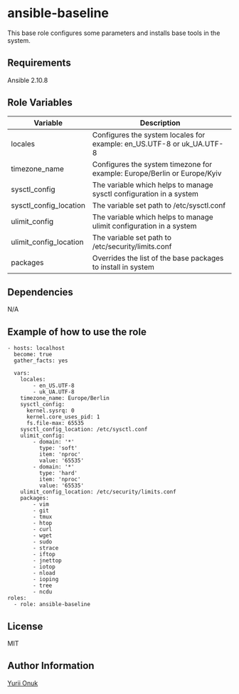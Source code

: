 ansible-baseline
=========

This base role configures some parameters and installs base tools in the system.

Requirements
------------

Ansible 2.10.8

Role Variables
--------------

|Variable|Description|
|--------|-----------|
| locales | Configures the system locales for example: en_US.UTF-8 or uk_UA.UTF-8 |
| timezone_name | Configures the system timezone for example: Europe/Berlin or Europe/Kyiv |
| sysctl_config | The variable which helps to manage sysctl configuration in a system |
| sysctl_config_location | The variable set path to /etc/sysctl.conf |
| ulimit_config | The variable which helps to manage ulimit configuration in a system |
| ulimit_config_location | The variable set path to /etc/security/limits.conf |
| packages | Overrides the list of the base packages to install in system |


Dependencies
------------
N/A

Example of how to use the role
----------------

    - hosts: localhost
      become: true
      gather_facts: yes
      
      vars:
        locales:
            - en_US.UTF-8
            - uk_UA.UTF-8
        timezone_name: Europe/Berlin
        sysctl_config:
          kernel.sysrq: 0
          kernel.core_uses_pid: 1
          fs.file-max: 65535
        sysctl_config_location: /etc/sysctl.conf
        ulimit_config: 
            - domain: '*'
              type: 'soft'
              item: 'nproc'
              value: '65535'
            - domain: '*'
              type: 'hard'
              item: 'nproc'
              value: '65535'
        ulimit_config_location: /etc/security/limits.conf
        packages:
            - vim
            - git
            - tmux
            - htop
            - curl
            - wget
            - sudo
            - strace
            - iftop
            - jnettop
            - iotop
            - nload
            - ioping
            - tree
            - ncdu
    roles:
      - role: ansible-baseline

License
-------

MIT

Author Information
------------------
[Yurii Onuk](https://onuk.org.ua)
